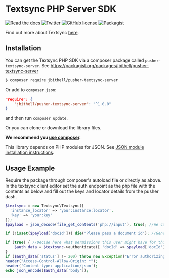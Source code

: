 # Textsync PHP Server SDK

[![Read the docs](https://img.shields.io/badge/read_the-docs-92A8D1.svg)](https://docs.pusher.com/textsync)
[![Twitter](https://img.shields.io/badge/twitter-@Pusher-blue.svg?style=flat)](http://twitter.com/Pusher)
[![GitHub license](https://img.shields.io/badge/license-MIT-lightgrey.svg)](https://github.com/pusher/chatkit-server-php/blob/master/LICENSE.md)
[![Packagist](https://img.shields.io/packagist/v/jbithell/pusher-textsync-server.svg)](https://packagist.org/packages/jbithell/pusher-textsync-server)


Find out more about Textsync [here](https://pusher.com/textsync).

## Installation

You can get the Textsync PHP SDK via a composer package called `pusher-textsync-server`. See <https://packagist.org/packages/jbithell/pusher-textsync-server>

```bash
$ composer require jbithell/pusher-textsync-server
```

Or add to `composer.json`:

```json
"require": {
    "jbithell/pusher-textsync-server": "^1.0.0"
}
```

and then run `composer update`.

Or you can clone or download the library files.

**We recommend you [use composer](http://getcomposer.org/).**

This library depends on PHP modules for JSON. See [JSON module installation instructions](http://php.net/manual/en/json.installation.php).

## Usage Example
Require the package through composer's autoload file or directly as above.
In the textsync client editor set the auth endpoint as the php file with the contents as below and fill out the keys and locator details from the pusher dash. 

```php
$textsync = new Textsync\Textsync([
  'instance_locator' => 'your:instance:locator',
  'key' => 'your:key'
]);
$payload = json_decode(file_get_contents('php://input'), true); //We can't use post as we might normally because the client passes content type application/json

if (!isset($payload['docId'])) die("Please pass a document id"); //Generic response to a request to this url

if (true) { //Decide here what permissions this user might have for this doc id
    $auth_data = $textsync->authenticate([ 'docId' => $payload['docId'], 'permissions' => ['READ','WRITE'], 'tokenExpiry' => 1200]);
}
if ($auth_data['status'] != 200) throw new Exception("Error authorizing");
header("Access-Control-Allow-Origin: *");
header('Content-type: application/json');
echo json_encode($auth_data['body']);
```
